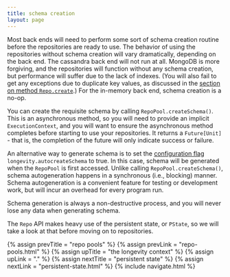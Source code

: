 ```yaml
---
title: schema creation
layout: page
---
```


Most back ends will need to perform some sort of schema creation
routine before the repositories are ready to use. The behavior of
using the repositories without schema creation will vary dramatically,
depending on the back end. The cassandra back end will not run at
all. MongoDB is more forgiving, and the repositories will function
without any schema creation, but performance will suffer due to the
lack of indexes. (You will also fail to get any exceptions due to
duplicate key values, as discussed in the [section on method
`Repo.create`](../repo/create.html).) For the in-memory back end,
schema creation is a no-op.

You can create the requisite schema by calling
`RepoPool.createSchema()`. This is an asynchronous method, so you will
need to provide an implicit `ExecutionContext`, and you will want to
ensure the asynchronous method completes before starting to use your
repositories. It returns a `Future[Unit]` - that is, the completion of
the future will only indicate success or failure.

An alternative way to generate schema is to set the [configuration
flag](config.html) `longevity.autocreateSchema` to true. In this
case, schema will be generated when the `RepoPool` is first
accessed. Unlike calling `RepoPool.createSchema()`, schema
autogeneration happens in a synchronous (i.e., blocking)
manner. Schema autogeneration is a convenient feature for testing or
development work, but will incur an overhead for every program run.

Schema generation is always a non-destructive process, and you will
never lose any data when generating schema.

The `Repo` API makes heavy use of the persistent state, or `PState`,
so we will take a look at that before moving on to repositories.

{% assign prevTitle = "repo pools" %}
{% assign prevLink = "repo-pools.html" %}
{% assign upTitle = "the longevity context" %}
{% assign upLink = "." %}
{% assign nextTitle = "persistent state" %}
{% assign nextLink = "persistent-state.html" %}
{% include navigate.html %}
